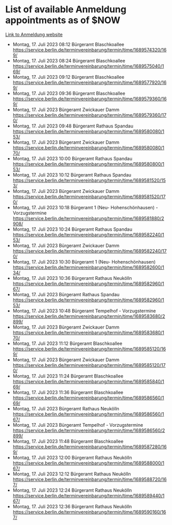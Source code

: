 # List of available Anmeldung appointments as of $NOW
[Link to Anmeldung website](https://service.berlin.de/terminvereinbarung/termin/tag.php?termin=1&anliegen[]=120686&dienstleisterlist=122210,122217,327316,122219,327312,122227,327314,122231,327346,122243,327348,122254,122252,329742,122260,329745,122262,329748,122271,327278,122273,327274,122277,327276,330436,122280,327294,122282,327290,122284,327292,122291,327270,122285,327266,122286,327264,122296,327268,150230,329760,122297,327286,122294,327284,122312,329763,122314,329775,122304,327330,122311,327334,122309,327332,317869,122281,327352,122279,329772,122283,122276,327324,122274,327326,122267,329766,122246,327318,122251,327320,122257,327322,122208,327298,122226,327300&herkunft=http%3A%2F%2Fservice.berlin.de%2Fdienstleistung%2F120686%2F)
- Montag, 17. Juli 2023 08:12 Bürgeramt Blaschkoallee https://service.berlin.de/terminvereinbarung/termin/time/1689574320/169/
- Montag, 17. Juli 2023 08:24 Bürgeramt Blaschkoallee https://service.berlin.de/terminvereinbarung/termin/time/1689575040/169/
- Montag, 17. Juli 2023 09:12 Bürgeramt Blaschkoallee https://service.berlin.de/terminvereinbarung/termin/time/1689577920/169/
- Montag, 17. Juli 2023 09:36 Bürgeramt Blaschkoallee https://service.berlin.de/terminvereinbarung/termin/time/1689579360/169/
- Montag, 17. Juli 2023  Bürgeramt Zwickauer Damm https://service.berlin.de/terminvereinbarung/termin/time/1689579360/170/
- Montag, 17. Juli 2023 09:48 Bürgeramt Rathaus Spandau https://service.berlin.de/terminvereinbarung/termin/time/1689580080/153/
- Montag, 17. Juli 2023  Bürgeramt Zwickauer Damm https://service.berlin.de/terminvereinbarung/termin/time/1689580080/170/
- Montag, 17. Juli 2023 10:00 Bürgeramt Rathaus Spandau https://service.berlin.de/terminvereinbarung/termin/time/1689580800/153/
- Montag, 17. Juli 2023 10:12 Bürgeramt Rathaus Spandau https://service.berlin.de/terminvereinbarung/termin/time/1689581520/153/
- Montag, 17. Juli 2023  Bürgeramt Zwickauer Damm https://service.berlin.de/terminvereinbarung/termin/time/1689581520/170/
- Montag, 17. Juli 2023 10:18 Bürgeramt 1 (Neu- Hohenschönhausen) - Vorzugstermine https://service.berlin.de/terminvereinbarung/termin/time/1689581880/2908/
- Montag, 17. Juli 2023 10:24 Bürgeramt Rathaus Spandau https://service.berlin.de/terminvereinbarung/termin/time/1689582240/153/
- Montag, 17. Juli 2023  Bürgeramt Zwickauer Damm https://service.berlin.de/terminvereinbarung/termin/time/1689582240/170/
- Montag, 17. Juli 2023 10:30 Bürgeramt 1 (Neu- Hohenschönhausen) https://service.berlin.de/terminvereinbarung/termin/time/1689582600/134/
- Montag, 17. Juli 2023 10:36 Bürgeramt Rathaus Neukölln https://service.berlin.de/terminvereinbarung/termin/time/1689582960/167/
- Montag, 17. Juli 2023  Bürgeramt Rathaus Spandau https://service.berlin.de/terminvereinbarung/termin/time/1689582960/153/
- Montag, 17. Juli 2023 10:48 Bürgeramt Tempelhof - Vorzugstermine https://service.berlin.de/terminvereinbarung/termin/time/1689583680/2899/
- Montag, 17. Juli 2023  Bürgeramt Zwickauer Damm https://service.berlin.de/terminvereinbarung/termin/time/1689583680/170/
- Montag, 17. Juli 2023 11:12 Bürgeramt Blaschkoallee https://service.berlin.de/terminvereinbarung/termin/time/1689585120/169/
- Montag, 17. Juli 2023  Bürgeramt Zwickauer Damm https://service.berlin.de/terminvereinbarung/termin/time/1689585120/170/
- Montag, 17. Juli 2023 11:24 Bürgeramt Blaschkoallee https://service.berlin.de/terminvereinbarung/termin/time/1689585840/169/
- Montag, 17. Juli 2023 11:36 Bürgeramt Blaschkoallee https://service.berlin.de/terminvereinbarung/termin/time/1689586560/169/
- Montag, 17. Juli 2023  Bürgeramt Rathaus Neukölln https://service.berlin.de/terminvereinbarung/termin/time/1689586560/167/
- Montag, 17. Juli 2023  Bürgeramt Tempelhof - Vorzugstermine https://service.berlin.de/terminvereinbarung/termin/time/1689586560/2899/
- Montag, 17. Juli 2023 11:48 Bürgeramt Blaschkoallee https://service.berlin.de/terminvereinbarung/termin/time/1689587280/169/
- Montag, 17. Juli 2023 12:00 Bürgeramt Rathaus Neukölln https://service.berlin.de/terminvereinbarung/termin/time/1689588000/167/
- Montag, 17. Juli 2023 12:12 Bürgeramt Rathaus Neukölln https://service.berlin.de/terminvereinbarung/termin/time/1689588720/167/
- Montag, 17. Juli 2023 12:24 Bürgeramt Rathaus Neukölln https://service.berlin.de/terminvereinbarung/termin/time/1689589440/167/
- Montag, 17. Juli 2023 12:36 Bürgeramt Rathaus Neukölln https://service.berlin.de/terminvereinbarung/termin/time/1689590160/167/
